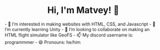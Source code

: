 <h1 align="center">Hi, I'm Matvey! 👋</h1>
- 👀 I’m interested in making websites with HTML, CSS, and Javascript
- 🌱 I’m currently learning Unity
- 💞️ I’m looking to collaborate on making an HTML flight simulator like GeoFS
- 📫 My discord username is: programmmer
- 😄 Pronouns: he/him
